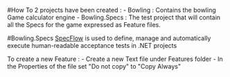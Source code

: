 #How To
2 projects have been created :
    - Bowling : Contains the bowling Game calculator engine
    - Bowling.Specs : The test project that will contain all the Specs for the game expressed as Feature files.

#Bowling.Specs
[SpecFlow](http://specflow.org/) is used to define, manage and automatically execute human-readable acceptance tests in .NET projects

To create a new Feature :
    - Create a new Text file under Features folder
    - In the Properties of the file set "Do not copy" to "Copy Always"    
